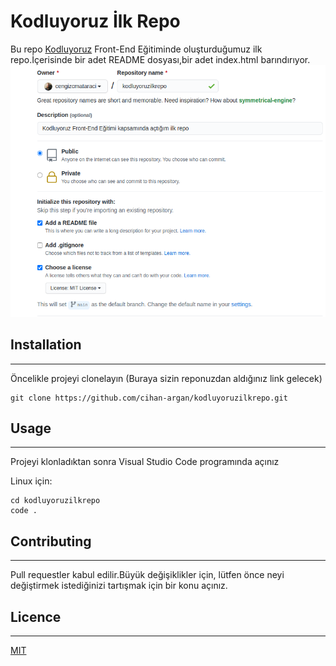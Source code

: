 # Kodluyoruz İlk Repo

Bu repo [Kodluyoruz](https://kodluyoruz.org/tr/kodluyoruz/) Front-End Eğitiminde oluşturduğumuz ilk repo.İçerisinde bir adet README dosyası,bir adet index.html barındırıyor.
![proje görseli](https://raw.githubusercontent.com/Kodluyoruz/taskforce/main/git/odev1/figures/github.png)
## Installation
---
Öncelikle projeyi clonelayın (Buraya sizin reponuzdan aldığınız link gelecek)

```
git clone https://github.com/cihan-argan/kodluyoruzilkrepo.git
```

## Usage

---
Projeyi klonladıktan sonra Visual Studio Code programında açınız

Linux için:
```
cd kodluyoruzilkrepo
code . 
```

## Contributing
---
Pull requestler kabul edilir.Büyük değişiklikler için, lütfen önce neyi değiştirmek istediğinizi tartışmak için bir konu açınız.

## Licence 
---
[MIT](https://choosealicense.com/licenses/mit/)